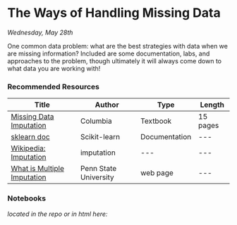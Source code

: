 The Ways of Handling Missing Data
======================================
_Wednesday, May 28th_

One common data problem: what are the best strategies with data when we are missing information? Included are some documentation, labs, and approaches to the problem, though ultimately it will always come down to what data you are working with!

### Recommended Resources
| Title | Author | Type | Length |
| ----- | ----- | ---- | ----- |
|[Missing Data Imputation](http://www.stat.columbia.edu/~gelman/arm/missing.pdf) | Columbia | Textbook | 15 pages |
|[sklearn doc](http://scikit-learn.org/stable/modules/generated/sklearn.preprocessing.Imputer.html) | Scikit-learn | Documentation | --- |
|[Wikipedia: Imputation](http://en.wikipedia.org/wiki/Imputation_(statistics)) | imputation | --- | --- |
|[What is Multiple Imputation](http://sites.stat.psu.edu/~jls/mifaq.html)| Penn State University | web page | --- |

### Notebooks
_located in the repo or in html here:_
